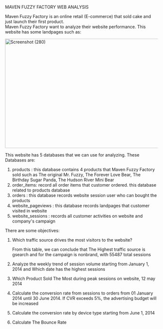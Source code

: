 MAVEN FUZZY FACTORY WEB ANALYSIS

Maven Fuzzy Factory is an online retail (E-commerce) that sold cake and just launch their first product.  
Maven Fuzzy Factory want to analyze their website performance. This website has some landpages such as:  

<img width="553" height="360" alt="Screenshot (280)" src="https://github.com/user-attachments/assets/273fe5e6-3c81-429b-9c01-62a08e1ae47b" />  

This website has 5 databases that we can use for analyzing. These Databases are:  
1. products : this database contains 4 products that Maven Fuzzy Factory sold such as The original Mr. Fuzzy, The Forever Love Bear, The Birthday Sugar Panda, The Hudson River Mini Bear  
2. order_items: record all order items that customer ordered. this database related to products database  
3. orders : this database records website session user who can bought the products
4. website_pageviews : this database records landpages that customer visited in website
5. website_sessions : records all customer activities on website and company's campaign

   
There are some objectives:  
1. Which traffic source drives the most visitors to the website?
  
   From this table, we can conclude that The Highest traffic source is gsearch and for the campaign is nonbrand, with 55487 total sessions
   
3. Analyze the weekly trend of session volume starting from January 1, 2014 and Which date has the highest sessions
   
5. Which Product Sold The Most during peak sessions on website, 12 may 2014
6. Calculate the conversion rate from sessions to orders from 01 January 2014 until 30 June 2014. If CVR exceeds 5%, the advertising budget will be increased
7. Calculate the conversion rate by device type starting from June 1, 2014
8. Calculate The Bounce Rate


